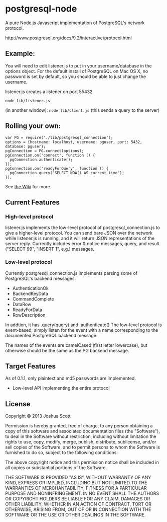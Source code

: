 # postgresql-node

A pure Node.js Javascript implementation of PostgreSQL's network protocol.

http://www.postgresql.org/docs/9.2/interactive/protocol.html

## Example:

You will need to edit listener.js to put in your username/database in the options object.
For the default install of PostgreSQL on Mac OS X, no password is set by default, so you should be able to just change the username.

listener.js creates a listener on port 55432.

`node lib/listener.js`

(in another window): `node lib/client.js` (this sends a query to the server)

## Rolling your own:

    var PG = require('./lib/postgresql_connection');
    options = {hostname: localhost, username: pguser, port: 5432, database: pguser};
    pgConnection = PG.connect(options);
    pgConnection.on('connect', function () {
      pgConnection.authenticate();
    });
    pgConnection.on('readyForQuery', function () {
      pgConnection.query("SELECT NOW() AS current_time");
    });

See [the Wiki](https://github.com/joshuawscott/postgresql-node/wiki/PostgresqlConnection "PostgresqlConnection") for more.

## Current Features

### High-level protocol
listener.js implements the low-level protocol of postgresql_connection.js to give a higher-level protocol.
You can send bare JSON over the network while listener.js is running, and it will return JSON representations of the server reply.
Currently includes error & notice messages, query, and result ("SELECT 99", "INSERT 1", e.g.) messages.

### Low-level protocol
Currently postgresql_connection.js implements parsing some of PostgreSQL's backend messages:
* AuthenticationOk
* BackendKeyData
* CommandComplete
* DataRow
* ReadyForData
* RowDescription

In addtion, it has .query(query) and .authenticate()
The low-level protocol is event-based; simply listen for the event with a name corresponding to the documented PostgreSQL backend message.

The names of the events are camelCased (first letter lowercase), but otherwise should be the same as the PG backend message.

## Target Features

As of 0.1.1, only plaintext and md5 passwords are implemented.

* Low-level API implementing the entire protocol

## License

Copyright &copy; 2013 Joshua Scott

Permission is hereby granted, free of charge, to any person obtaining a copy
of this software and associated documentation files (the "Software"), to deal
in the Software without restriction, including without limitation the rights
to use, copy, modify, merge, publish, distribute, sublicense, and/or sell
copies of the Software, and to permit persons to whom the Software is
furnished to do so, subject to the following conditions:

The above copyright notice and this permission notice shall be included in
all copies or substantial portions of the Software.

THE SOFTWARE IS PROVIDED "AS IS", WITHOUT WARRANTY OF ANY KIND, EXPRESS OR
IMPLIED, INCLUDING BUT NOT LIMITED TO THE WARRANTIES OF MERCHANTABILITY,
FITNESS FOR A PARTICULAR PURPOSE AND NONINFRINGEMENT. IN NO EVENT SHALL THE
AUTHORS OR COPYRIGHT HOLDERS BE LIABLE FOR ANY CLAIM, DAMAGES OR OTHER
LIABILITY, WHETHER IN AN ACTION OF CONTRACT, TORT OR OTHERWISE, ARISING FROM,
OUT OF OR IN CONNECTION WITH THE SOFTWARE OR THE USE OR OTHER DEALINGS IN
THE SOFTWARE.
